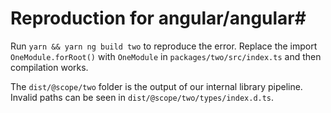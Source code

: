 # Reproduction for angular/angular#

Run `yarn && yarn ng build two` to reproduce the error.
Replace the import `OneModule.forRoot()` with `OneModule` in `packages/two/src/index.ts` and then compilation works.

The `dist/@scope/two` folder is the output of our internal library pipeline. Invalid paths can be seen in `dist/@scope/two/types/index.d.ts`.